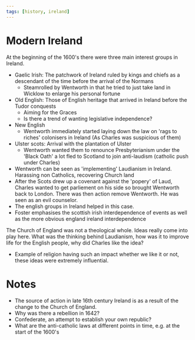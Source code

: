 ```yaml
---
tags: [history, ireland]
---
```

# Modern Ireland


At the beginning  of the 1600's  there were three main interest groups in Ireland.
* Gaelic Irish: The patchwork of Ireland ruled by kings and chiefs as a descendant of the time before the arrival of the
  Normans
    * Steamrolled by Wentworth in that he tried to just take land in Wicklow to enlarge his personal fortune
* Old English: Those of English heritage that arrived in Ireland before the Tudor conquests
    * Aiming for the Graces
    * Is there a trend of wanting legislative independence?
* New English
    * Wentworth immediately started laying down the law on 'rags to riches' colonisers in Ireland (As Charles was
      suspicious of them)
* Ulster scots: Arrival with the plantation of Ulster
    * Wentworth wanted them to renounce Presbyterianism under the 'Black Oath' a lot fled to Scotland to join
      anti-laudism (catholic push under Charles)
* Wentworth can be seen as 'implementing' Laudianism in Ireland. Harassing non Catholics, recovering Church land
* After the Scots drew up a covenant against the 'popery' of Laud, Charles wanted to get parliement on his side so
  brought Wentworth back to London. There was then action remove Wentworth. He was seen as an evil counselor.
* The english groups in Ireland helped in this case.
* Foster emphasises the scottish irish interdependence of events as well as the more obvious england ireland
  interdependence

The Church of England was not a theological whole. Ideas really come into play here. What was the thinking behind
Laudianism, how was it to improve life for the English people, why did Charles like the idea?
* Example of religion having such an impact whether we like it or not, these ideas were extremely influential.

# Notes

* The source of action in late 16th century Ireland is as a result of the change to the Church of England.
* Why was there a rebellion in 1642?
* Confederate, an attempt to establish your own republic?
* What are the anti-catholic laws at different points in time, e.g. at the start of the 1600's

